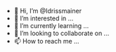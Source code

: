 - 👋 Hi, I’m @Idrissmainer
- 👀 I’m interested in ...
- 🌱 I’m currently learning ...
- 💞️ I’m looking to collaborate on ...
- 📫 How to reach me ...

<!---
Idrissmainer/Idrissmainer is a ✨ special ✨ repository because its `README.md` (this file) appears on your GitHub profile.
You can click the Preview link to take a look at your changes.
--->
